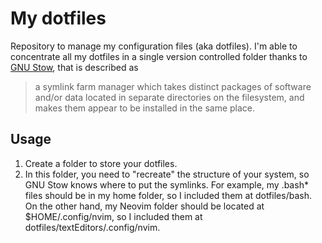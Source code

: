 # My dotfiles

Repository to manage my configuration files (aka dotfiles). I'm able to concentrate all my dotfiles in a single version controlled folder thanks to [GNU Stow](https://www.gnu.org/software/stow/), that is described as

> a symlink farm manager which takes distinct packages of software and/or data located in separate directories on the filesystem, and makes them appear to be installed in the same place.

## Usage

1. Create a folder to store your dotfiles.
2. In this folder, you need to "recreate" the structure of your system, so GNU Stow knows where to put the symlinks. For example, my .bash\* files should be in my home folder, so I included them at dotfiles/bash. On the other hand, my Neovim folder should be located at $HOME/.config/nvim, so I included them at dotfiles/textEditors/.config/nvim.
